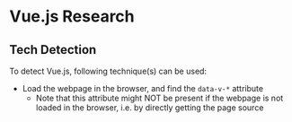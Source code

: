 # Vue.js Research
## Tech Detection
To detect Vue.js, following technique(s) can be used: 
- Load the webpage in the browser, and find the `data-v-*` attribute
    - Note that this attribute might NOT be present if the webpage is not loaded in the browser, i.e. by directly getting the page source